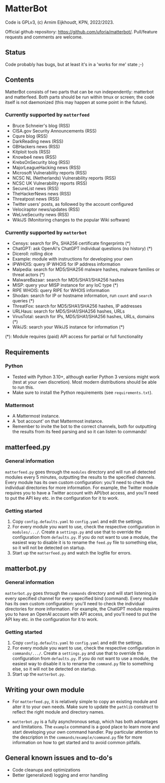 # MatterBot

Code is GPLv3, (c) Arnim Eijkhoudt, KPN, 2022/2023.

Official github repository: https://github.com/uforia/matterbot/.
Pull/feature requests and comments are welcome.

## Status

Code probably has bugs, but at least it's in a 'works for me' state ;-)

## Contents

MatterBot consists of two parts that can be run independently: matterbot and matterfeed. Both parts should be run within tmux or screen; the code itself is not daemonized (this may happen at some point in the future).

### Currently supported by `matterfeed`

- Bruce Schneier's blog (RSS)
- CISA.gov Security Announcements (RSS)
- Cqure blog (RSS)
- DarkReading news (RSS)
- GBHackers news (RSS)
- Kitploit tools (RSS)
- Knowbe4 news (RSS)
- KrebsOnSecurity blog (RSS)
- MajorLeagueHacking news (RSS)
- Microsoft Vulnerability reports (RSS)
- NCSC NL (Netherlands) Vulnerability reports (RSS)
- NCSC UK Vulnerability reports (RSS)
- SecureList news (RSS)
- TheHackerNews news (RSS)
- Threatpost news (RSS)
- Twitter users' posts, as followed by the account configured
- Velociraptor news/updates (RSS)
- WeLiveSecurity news (RSS)
- WikiJS (Monitoring changes to the popular Wiki software)

### Currently supported by `matterbot`

- Censys: search for IPs, SHA256 certificate fingerprints (*)
- ChatGPT: ask OpenAI's ChatGPT individual questions (no history) (*)
- Diceroll: rolling dice
- Example: module with instructions for developing your own
- IPWHOIS: query IP WHOIS for IP address information
- Malpedia: search for MD5/SHA256 malware hashes, malware families or threat actors (*)
- MalwareBazaar: search for MD5/SHA1/SHA256 hashes
- MISP: query your MISP instance for any IoC type (*)
- RIPE WHOIS: query RIPE for WHOIS information
- Shodan: search for IP or hostname information, run `count` and `search` queries (*)
- ThreatFox: search for MD5/SHA1/SHA256 hashes, IP addresses
- URLHaus: search for MD5/SHA1/SHA256 hashes, URLs
- VirusTotal: search for IPs, MD5/SHA1/SHA256 hashes, URLs, domains (*)
- WikiJS: search your WikiJS instance for information (*)

(*): Module requires (paid) API access for partial or full functionality

## Requirements

### Python

- Tested with Python 3.10+, although earlier Python 3 versions might work (test at your own discretion). Most modern distributions should be able to run this.
- Make sure to install the Python requirements (see `requirements.txt`).

### Mattermost

- A Mattermost instance.
- A 'bot account' on that Mattermost instance.
- Remember to invite the bot to the correct channels, both for outputting the results from its feed parsing and so it can listen to commands!

## matterfeed.py

### General information

`matterfeed.py` goes through the `modules` directory and will run all detected modules every 5 minutes, outputting the results to the specified channels. Every module has its own custom configuration: you'll need to check the individual directories for more information. For example, the Twitter module requires you to have a Twitter account with API/bot access, and you'll need to put the API key etc. in the configuration for it to work.

### Getting started

1) Copy `config.defaults.yaml` to `config.yaml` and edit the settings.
2) For every module you want to use, check the respective configuration in `modules/.../`. Create a `settings.py` and use that to override the configuration from `defaults.py`. If you do not want to use a module, the easiest way to disable it is to rename the `feed.py` file to something else, so it will not be detected on startup.
3) Start up the `matterfeed.py` and watch the logfile for errors.

## matterbot.py

### General information

`matterbot.py` goes through the `commands` directory and will start listening in every specified channel for every specified bind (command). Every module has its own custom configuration: you'll need to check the individual directories for more information. For example, the ChatGPT module requires you to have an OpenAI account with API access, and you'll need to put the API key etc. in the configuration for it to work.

### Getting started

1) Copy `config.defaults.yaml` to `config.yaml` and edit the settings.
2) For every module you want to use, check the respective configuration in `commands/.../`. Create a `settings.py` and use that to override the configuration from `defaults.py`. If you do not want to use a module, the easiest way to disable it is to rename the `command.py` file to something else, so it will not be detected on startup.
3) Start up the `matterbot.py`.

## Writing your own module

- For `matterfeed.py`, it is relatively simple to copy an existing module and alter it to your own needs. Make sure to update the `pathlib` construct to reflect the right module and directory names.

- `matterbot.py` is a fully asynchronous setup, which has both advantages and limitations. The `example` command is a good place to learn more and start developing your own command handler. Pay particular attention to the description in the `commands/example/command.py` file for more information on how to get started and to avoid common pitfalls.

## General known issues and to-do's

- Code cleanups and optimizations
- Better (generalized) logging and error handling
